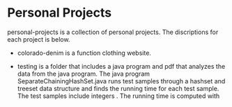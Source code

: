 # Personal Projects

personal-projects is a collection of personal projects. The discriptions for each project is below.

* colorado-denim is a function clothing website.

* testing is a folder that includes a java program and pdf that analyzes the data from the java program. The java program SeparateChainingHashSet.java runs test samples through a hashset and treeset data structure and finds the running time for each test sample. The test samples include integers . The running time is computed with 
